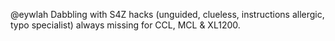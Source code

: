 @eywlah
Dabbling with S4Z hacks
(unguided, clueless, instructions allergic, typo specialist)
always missing for CCL, MCL & XL1200.
<!---
eywlah/eywlah is a ✨ special ✨ repository because its `README.md` (this file) appears on your GitHub profile.
You can click the Preview link to take a look at your changes.
--->
